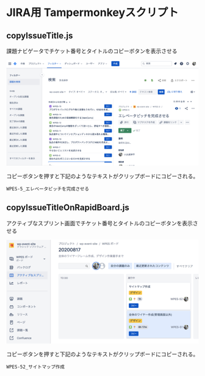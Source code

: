 # JIRA用 Tampermonkeyスクリプト
## copyIssueTitle.js
課題ナビゲータでチケット番号とタイトルのコピーボタンを表示させる  

![コピーボタン追加 on JIRA](https://raw.githubusercontent.com/yheihei/tampermonkey/master/doc/image/copyIssueTitle.png)  

コピーボタンを押すと下記のようなテキストがクリップボードにコピーされる。
```
WPES-5_エレベータピッチを完成させる
```
## copyIssueTitleOnRapidBoard.js
アクティブなスプリント画面でチケット番号とタイトルのコピーボタンを表示させる  

![コピーボタン追加 on JIRAのアクティブなスプリント画面](https://raw.githubusercontent.com/yheihei/tampermonkey/master/doc/image/copyIssueTitleOnRapidBoard.png)  

コピーボタンを押すと下記のようなテキストがクリップボードにコピーされる。
```
WPES-52_サイトマップ作成
```
